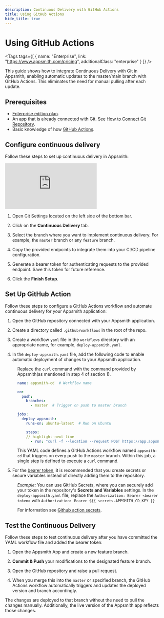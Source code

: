 ```yaml
---
description: Continuous Delivery with GitHub Actions
title: Using GitHub Actions
hide_title: true
---
```


<!-- vale off -->

<div className="tag-wrapper">
 <h1>Using GitHub Actions</h1>

<Tags
tags={[
{ name: "Enterprise", link: "https://www.appsmith.com/pricing", additionalClass: "enterprise" }
]}
/>

</div>

<!-- vale on -->

This guide shows how to integrate Continuous Delivery with Git in Appsmith, enabling automatic updates to the master/main branch with GitHub Actions. This eliminates the need for manual pulling after each update.

## Prerequisites

* [Enterprise edition plan](https://www.appsmith.com/pricing).
* An app that is already connected with Git. See [How to Connect Git Repository](/advanced-concepts/version-control-with-git/connecting-to-git-repository).
* Basic knowledge of how [GitHub Actions](https://docs.github.com/en/actions).

## Configure continuous delivery

Follow these steps to set up continuous delivery in Appsmith:


<div style={{ position: "relative", paddingBottom: "calc(50.520833333333336% + 41px)", height: "0", width: "100%" }}>
  <iframe src="https://demo.arcade.software/qyXQyJVooFHKHPPyqfvU?embed" frameborder="0" loading="lazy" webkitallowfullscreen mozallowfullscreen allowfullscreen style={{ position: "absolute", top: "0", left: "0", width: "100%", height: "100%", colorScheme: "light" }} title="Appsmith | Connect Data">
  </iframe>
</div>


1. Open Git Settings located on the left side of the bottom bar.

2. Click on the **Continuous Delivery** tab.

3. Select the branch where you want to implement continuous delivery. For example, the `master` branch or any `feature` branch.

4. Copy the provided endpoints to integrate them into your CI/CD pipeline configuration. 

5. Generate a bearer token for authenticating requests to the provided endpoint. Save this token for future reference.

6. Click the **Finish Setup**.


## Set Up GitHub Action

Follow these steps to configure a GitHub Actions workflow and automate continuous delivery for your Appsmith application:

1. Open the GitHub repository connected with your Appsmith application.

2. Create a directory called `.github/workflows` in the root of the repo.

3. Create a workflow `yaml` file in the `workflows` directory with an appropriate name, for example, `deploy-appsmith.yaml`.

4. In the `deploy-appsmith.yaml` file, add the following code to enable automatic deployment of changes to your Appsmith application.

<dd>

Replace the `curl` command with the command provided by Appsmith(as mentioned in step 4 of section 1).

```yaml
name: appsmith-cd  # Workflow name

on:
  push:
    branches:
      - master  # Trigger on push to master branch

jobs:
  deploy-appsmith:
    runs-on: ubuntu-latest  # Run on Ubuntu

    steps:
    // highlight-next-line
      - run: "curl -f --location --request POST https://app.appsmith.com/api/v1/git/deploy/app/65f14c735?branchName=master --header 'Authorization: Bearer <bearer token>'"
```

This YAML code defines a GitHub Actions workflow named `appsmith-cd` that triggers on every push to the `master` branch. Within this job, a single step is defined to execute a `curl` command. 

</dd>

5. For the [bearer token](https://oauth.net/2/bearer-tokens/), it is recommended that you create secrets or secure variables instead of directly adding them to the repository. 


<dd>


*Example:* You can use GitHub Secrets, where you can securely add your token in the repository's **Secrets and Variables** settings. In the `deploy-appsmith.yaml` file, replace the `Authorization: Bearer <bearer token>` with `Authorization: Bearer ${{ secrets.APPSMITH_CD_KEY }}`


For information see [Github action secrets](https://docs.github.com/en/actions/security-guides/using-secrets-in-github-actions#creating-secrets-for-a-repository).
</dd>



## Test the Continuous Delivery

Follow these steps to test continuous delivery after you have committed the YAML workflow file and added the bearer token:

1. Open the Appsmith App and create a new feature branch.

2. **Commit & Push** your modifications to the designated feature branch.

3. Open the GitHub repository and raise a pull request.

4. When you merge this into the `master` or specified branch, the GitHub Actions workflow automatically triggers and updates the deployed version and branch accordingly.


The changes are deployed to that branch without the need to pull the changes manually. Additionally, the live version of the Appsmith app reflects those changes. 









